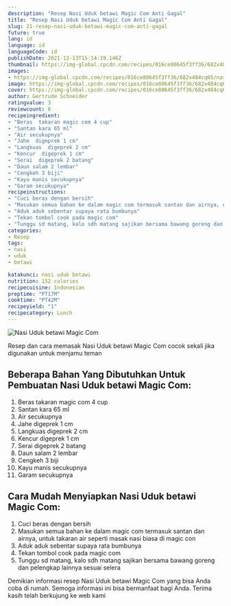 ```yaml
---
description: "Resep Nasi Uduk betawi Magic Com Anti Gagal"
title: "Resep Nasi Uduk betawi Magic Com Anti Gagal"
slug: 21-resep-nasi-uduk-betawi-magic-com-anti-gagal
future: true
lang: id
language: id
languageCode: id
publishDate: 2021-12-13T15:14:19.146Z 
thumbnail: https://img-global.cpcdn.com/recipes/016ce80645f3ff36/682x484cq65/nasi-uduk-betawi-magic-com-foto-resep-utama.png
images:
- https://img-global.cpcdn.com/recipes/016ce80645f3ff36/682x484cq65/nasi-uduk-betawi-magic-com-foto-resep-utama.png
image: https://img-global.cpcdn.com/recipes/016ce80645f3ff36/682x484cq65/nasi-uduk-betawi-magic-com-foto-resep-utama.png
cover: https://img-global.cpcdn.com/recipes/016ce80645f3ff36/682x484cq65/nasi-uduk-betawi-magic-com-foto-resep-utama.png
author: Gertrude Schneider
ratingvalue: 3
reviewcount: 6
recipeingredient:
- "Beras  takaran magic com 4 cup"
- "Santan kara 65 ml"
- "Air secukupnya"
- "Jahe  digeprek 1 cm"
- "Langkuas  digeprek 2 cm"
- "Kencur  digeprek 1 cm"
- "Serai  digeprek 2 batang"
- "Daun salam 2 lembar"
- "Cengkeh 3 biji"
- "Kayu manis secukupnya"
- "Garam secukupnya"
recipeinstructions:
- "Cuci beras dengan bersih"
- "Masukan semua bahan ke dalam magic com termasuk santan dan airnya, untuk takaran air seperti masak nasi biasa di magic con"
- "Aduk aduk sebentar supaya rata bumbunya"
- "Tekan tombol cook pada magic com"
- "Tunggu sd matang, kalo sdh matang sajikan bersama bawang goreng dan pelengkap lainnya sesuai selera"
categories:
- Resep
tags:
- nasi
- uduk
- betawi

katakunci: nasi uduk betawi 
nutrition: 152 calories
recipecuisine: Indonesian
preptime: "PT17M"
cooktime: "PT42M"
recipeyield: "1"
recipecategory: Lunch
---
```



![Nasi Uduk betawi Magic Com](https://img-global.cpcdn.com/recipes/016ce80645f3ff36/682x484cq65/nasi-uduk-betawi-magic-com-foto-resep-utama.png)

Resep dan cara memasak  Nasi Uduk betawi Magic Com cocok sekali jika digunakan untuk menjamu teman

<!--inarticleads1-->

## Beberapa Bahan Yang Dibutuhkan Untuk Pembuatan Nasi Uduk betawi Magic Com:

1. Beras  takaran magic com 4 cup
1. Santan kara 65 ml
1. Air secukupnya
1. Jahe  digeprek 1 cm
1. Langkuas  digeprek 2 cm
1. Kencur  digeprek 1 cm
1. Serai  digeprek 2 batang
1. Daun salam 2 lembar
1. Cengkeh 3 biji
1. Kayu manis secukupnya
1. Garam secukupnya



<!--inarticleads2-->

## Cara Mudah Menyiapkan Nasi Uduk betawi Magic Com:

1. Cuci beras dengan bersih
1. Masukan semua bahan ke dalam magic com termasuk santan dan airnya, untuk takaran air seperti masak nasi biasa di magic con
1. Aduk aduk sebentar supaya rata bumbunya
1. Tekan tombol cook pada magic com
1. Tunggu sd matang, kalo sdh matang sajikan bersama bawang goreng dan pelengkap lainnya sesuai selera




Demikian informasi  resep Nasi Uduk betawi Magic Com   yang bisa Anda coba di rumah. Semoga informasi ini bisa bermanfaat bagi Anda. Terima kasih telah berkujung ke web kami
